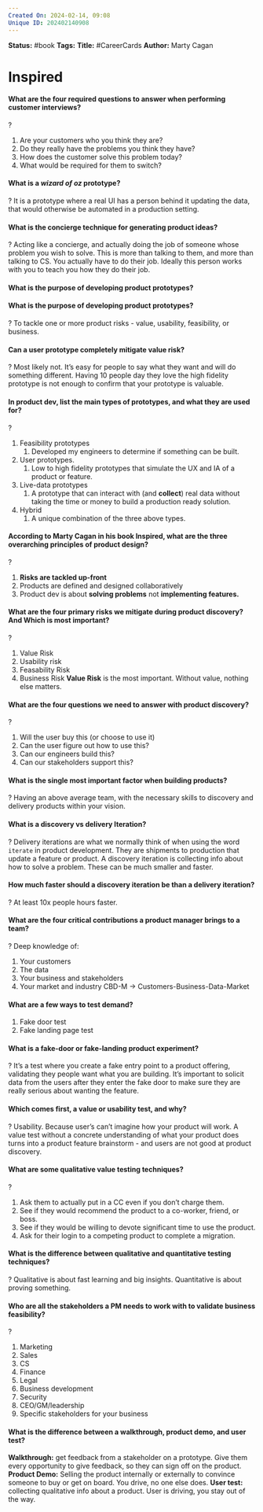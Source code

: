 ```yaml
---
Created On: 2024-02-14, 09:08
Unique ID: 202402140908
---
```

**Status:** #book
**Tags:** 
**Title:** #CareerCards 
**Author:** Marty Cagan


# Inspired

#### What are the four required questions to answer when performing customer interviews?
?
1. Are your customers who you think they are? 
2. Do they really have the problems you think they have? 
3. How does the customer solve this problem today? 
4. What would be required for them to switch?
<!--SR:!2024-08-26,31,170-->

#### What is a *wizard of oz* prototype?
?
It is a prototype where a real UI has a person behind it updating the data, that would otherwise be automated in a production setting. 
<!--SR:!2025-01-26,227,277-->

#### What is the concierge technique for generating product ideas?
?
Acting like a concierge, and actually doing the job of someone whose problem you wish to solve. This is more than talking to them, and more than talking to CS. You actually have to do their job. Ideally this person works with you to teach you how they do their job. 
<!--SR:!2025-01-09,210,257-->


#### What is the purpose of developing product prototypes? 

#### What is the purpose of developing product prototypes?
?
To tackle one or more product risks - value, usability, feasibility, or business. 
<!--SR:!2024-08-16,23,157-->

#### Can a user prototype completely mitigate value risk?
?
Most likely not. It’s easy for people to say what they want and will do something different. Having 10 people day they love the high fidelity prototype is not enough to confirm that your prototype is valuable. 
<!--SR:!2024-09-10,89,223-->

#### In product dev, list the main types of prototypes, and what they are used for?
?
1. Feasibility prototypes
	1. Developed my engineers to determine if something can be built. 
2. User prototypes. 
	1. Low to high fidelity prototypes that simulate the UX and IA of a product or feature. 
3. Live-data prototypes 
	1.  A prototype that can interact with (and **collect**) real data without taking the time or money to build a production ready solution. 
4. Hybrid
	1. A unique combination of the three above types. 
<!--SR:!2024-09-03,25,157-->

#### According to Marty Cagan in his book Inspired, what are the three overarching principles of product design? 
?
1. **Risks are tackled up-front**
2. Products are defined and designed collaboratively 
3. Product dev is about **solving problems** not **implementing features.** 
<!--SR:!2024-09-05,27,150-->


#### What are the four primary risks we mitigate during product discovery? And Which is most important?
?
1. Value Risk
2. Usability risk
3. Feasability Risk
4. Business Risk
**Value Risk** is the most important. Without value, nothing else matters.  
<!--SR:!2024-09-14,85,237-->

#### What are the four questions we need to answer with product discovery? 
?
1. Will the user buy this (or choose to use it)
2. Can the user figure out how to use this?
3. Can our engineers build this? 
4. Can our stakeholders support this?
<!--SR:!2024-08-22,31,190-->

#### What is the single most important factor when building products? 
?
Having an above average team, with the necessary skills to discovery and delivery products within your vision. 
<!--SR:!2024-09-06,31,150-->


#### What is a discovery vs delivery Iteration?
?
Delivery iterations are what we normally think of when using the word `iterate` in product development. They are shipments to production that update a feature or product. 
A discovery iteration is collecting info about how to solve a problem. These can be much smaller and faster. 
<!--SR:!2024-10-21,130,243-->

#### How much faster should a discovery iteration be than a delivery iteration?
?
At least 10x people hours faster.
<!--SR:!2024-10-20,129,243-->

#### What are the four critical contributions a product manager brings to a team?
?
Deep knowledge of:
1. Your customers 
2. The data
3. Your business and stakeholders
4. Your market and industry
CBD-M -> Customers-Business-Data-Market
<!--SR:!2024-09-01,26,150-->


#### What are a few ways to test demand? 
1. Fake door test 
2. Fake landing page test 


#### What is a fake-door or fake-landing product experiment?
?
It’s a test where you create a fake entry point to a product offering, validating they people want what you are building. 
It’s important to solicit data from the users after they enter the fake door to make sure they are really serious about wanting the feature. 
<!--SR:!2024-10-19,120,257-->

#### Which comes first, a value or usability test, and why?
?
Usability. Because user’s can’t imagine how your product will work. A value test without a concrete understanding of what your product does turns into a product feature brainstorm - and users are not good at product discovery. 
<!--SR:!2024-08-19,4,177-->

#### What are some qualitative value testing techniques?
?
1. Ask them to actually put in a CC even if you don’t charge them. 
2. See if they would recommend the product to a co-worker, friend, or boss. 
3. See if they would be willing to devote significant time to use the product. 
4. Ask for their login to a competing product to complete a migration. 
<!--SR:!2024-09-15,55,197-->

#### What is the difference between qualitative and quantitative testing techniques? 
?
Qualitative is about fast learning and big insights. 
Quantitative is about proving something. 
<!--SR:!2024-10-07,108,237-->


#### Who are all the stakeholders a PM needs to work with to validate business feasibility?
?
1. Marketing
2. Sales
3. CS
4. Finance
5. Legal
6. Business development 
7. Security 
8. CEO/GM/leadership
9. Specific stakeholders for your business 
<!--SR:!2024-08-31,71,197-->


#### What is the difference between a walkthrough, product demo, and user test? 
**Walkthrough:** get feedback from a stakeholder on a prototype. Give them every opportunity to give feedback, so they can sign off on the product. 
**Product Demo:** Selling the product internally or externally to convince someone to buy or get on board. You drive, no one else does. 
**User test:** collecting qualitative info about a product. User is driving, you stay out of the way. 


